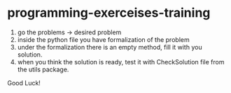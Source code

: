 # programming-exerceises-training

1. go the problems -> desired problem
2. inside the python file you have formalization of the problem
3. under the formalization there is an empty method, fill it with you solution.
4. when you think the solution is ready, test it with CheckSolution file from the utils package.

Good Luck!
